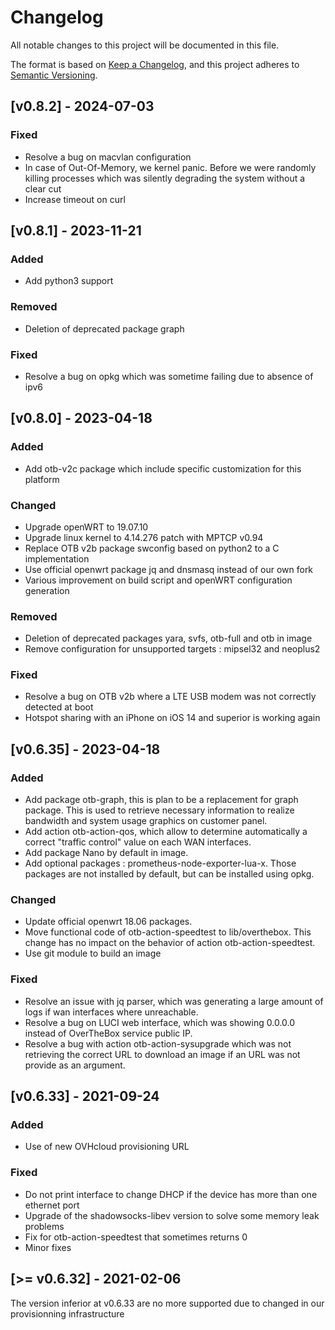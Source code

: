 # Changelog

All notable changes to this project will be documented in this file.

The format is based on [Keep a Changelog](https://keepachangelog.com/en/1.0.0/),
and this project adheres to [Semantic Versioning](https://semver.org/spec/v2.0.0.html).

## [v0.8.2] - 2024-07-03

### Fixed

- Resolve a bug on macvlan configuration
- In case of Out-Of-Memory, we kernel panic. Before we were randomly killing processes which was silently degrading the system without a clear cut
- Increase timeout on curl

## [v0.8.1] - 2023-11-21

### Added

- Add python3 support

### Removed

- Deletion of deprecated package graph

### Fixed

- Resolve a bug on opkg which was sometime failing due to absence of ipv6

## [v0.8.0] - 2023-04-18

### Added

- Add otb-v2c package which include specific customization for this platform

### Changed

- Upgrade openWRT to 19.07.10
- Upgrade linux kernel to 4.14.276  patch with MPTCP v0.94
- Replace OTB v2b package swconfig based on python2 to a C implementation
- Use official openwrt package jq and dnsmasq instead of our own fork
- Various improvement on build script and openWRT configuration generation

### Removed

- Deletion of deprecated packages yara, svfs, otb-full and otb in image
- Remove configuration for unsupported targets : mipsel32 and neoplus2

### Fixed

- Resolve a bug on OTB v2b where a LTE USB modem was not correctly detected at boot
- Hotspot sharing with an iPhone on iOS 14 and superior is working again

## [v0.6.35] - 2023-04-18

### Added

- Add package otb-graph, this is plan to be a replacement for graph package. This is used to retrieve necessary information to realize bandwidth and system usage graphics on customer panel.
- Add action otb-action-qos, which allow to determine automatically a correct "traffic control" value on each WAN interfaces.
- Add package Nano by default in image.
- Add optional packages : prometheus-node-exporter-lua-x. Those packages are not installed by default, but can be installed using opkg.

### Changed

- Update official openwrt 18.06 packages.
- Move functional code of otb-action-speedtest to lib/overthebox. This change has no impact on the behavior of action otb-action-speedtest.
- Use git module to build an image

### Fixed

- Resolve an issue with jq parser, which was generating a large amount of logs if wan interfaces where unreachable.
- Resolve a bug on LUCI web interface, which was showing 0.0.0.0 instead of OverTheBox service public IP.
- Resolve a bug with action otb-action-sysupgrade which was not retrieving the correct URL to download an image if an URL was not provide as an argument.


## [v0.6.33] - 2021-09-24

### Added

- Use of new OVHcloud provisioning URL

### Fixed

- Do not print interface to change DHCP if the device has more than one ethernet port
- Upgrade of the shadowsocks-libev version to solve some memory leak problems
- Fix for otb-action-speedtest that sometimes returns 0
- Minor fixes

## [>= v0.6.32] - 2021-02-06

The version inferior at v0.6.33 are no more supported due to changed in our provisionning infrastructure
